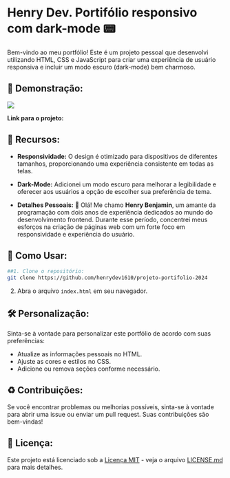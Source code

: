 
# Henry Dev. Portifólio responsivo com dark-mode 📟

Bem-vindo ao meu portfólio! Este é um projeto pessoal que desenvolvi utilizando HTML, CSS e JavaScript para criar uma experiência de usuário responsiva e incluir um modo escuro (dark-mode) bem charmoso.
 






## 👀 Demonstração:

<img src="./img/GIF 21-01-2024 16-11-35.gif"/>

**Link para o projeto:** <a href=""> </a>




## 🚀 Recursos:

- **Responsividade:** O design é otimizado para dispositivos de diferentes tamanhos, proporcionando uma experiência consistente em todas as telas.

- **Dark-Mode:** Adicionei um modo escuro para melhorar a legibilidade e oferecer aos usuários a opção de escolher sua preferência de tema.

- **Detalhes Pessoais:** 👋 Olá! Me chamo **Henry Benjamin**, um amante da programação com dois anos de experiência dedicados ao mundo do desenvolvimento frontend. Durante esse período, concentrei meus esforços na criação de páginas web com um forte foco em responsividade e experiência do usuário.

## 📖 Como Usar:
```bash
##1. Clone o repositório: 
git clone https://github.com/henrydev1610/projeto-portifolio-2024
```

2. Abra o arquivo `index.html` em seu navegador.

## 🛠 Personalização:

Sinta-se à vontade para personalizar este portfólio de acordo com suas preferências:

- Atualize as informações pessoais no HTML.
- Ajuste as cores e estilos no CSS.
- Adicione ou remova seções conforme necessário.

## ♻ Contribuições:

Se você encontrar problemas ou melhorias possíveis, sinta-se à vontade para abrir uma issue ou enviar um pull request. Suas contribuições são bem-vindas!

## 📃 Licença:

Este projeto está licenciado sob a [Licença MIT](LICENSE) - veja o arquivo [LICENSE.md](LICENSE.md) para mais detalhes.

